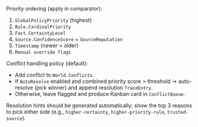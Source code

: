 Priority ordering (apply in comparator):

1. `GlobalPolicyPriority` (highest)
2. `Rule.CardinalPriority`
3. `Fact.CertaintyLevel`
4. `Source.ConfidenceScore` + `SourceReputation`
5. `Timestamp` (newer > older)
6. `Manual override flags`

Conflict handling policy (default):

- Add conflict to `World.Conflicts`.
- If `AutoResolve` enabled and combined priority score > threshold → auto-resolve (pick winner) and append resolution `TraceEntry`.
- Otherwise, leave flagged and produce Kanban card in `ConflictQueue`.

Resolution hints should be generated automatically: show the top 3 reasons to pick either side (e.g., `higher-certainty`, `higher-priority-rule`, `trusted-source`).